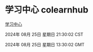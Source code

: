 # 学习中心 colearnhub
[学习中心](http://219.139.198.159:56308/colearnhub/)

2024年 08月 25日 星期日 21:30:02 CST

2024年 08月 25日 星期日 13:30:02 GMT
